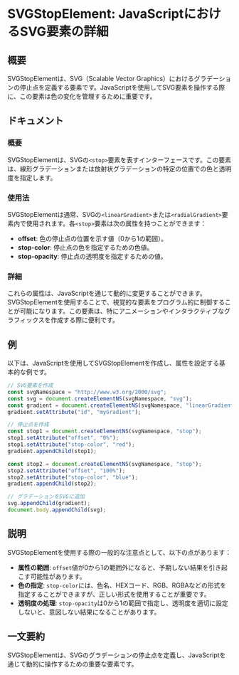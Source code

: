 <!--
Meta Description: # SVGStopElement: JavaScriptにおけるSVG要素の詳細 ## 概要 SVGStopElementは、SVG（Scalable Vector Graphics）におけるグラデーションの停止点を定義する要素です。JavaScriptを使用してSVG要素を操作する際に、この要素は...
Meta Keywords: stop, svg, const, svgnamespace, document
-->

# SVGStopElement: JavaScriptにおけるSVG要素の詳細

## 概要
SVGStopElementは、SVG（Scalable Vector Graphics）におけるグラデーションの停止点を定義する要素です。JavaScriptを使用してSVG要素を操作する際に、この要素は色の変化を管理するために重要です。

## ドキュメント
### 概要
SVGStopElementは、SVGの`<stop>`要素を表すインターフェースです。この要素は、線形グラデーションまたは放射状グラデーションの特定の位置での色と透明度を指定します。

### 使用法
SVGStopElementは通常、SVGの`<linearGradient>`または`<radialGradient>`要素内で使用されます。各`<stop>`要素は次の属性を持つことができます：

- **offset**: 色の停止点の位置を示す値（0から1の範囲）。
- **stop-color**: 停止点の色を指定するための色値。
- **stop-opacity**: 停止点の透明度を指定するための値。

### 詳細
これらの属性は、JavaScriptを通じて動的に変更することができます。SVGStopElementを使用することで、視覚的な要素をプログラム的に制御することが可能になります。この要素は、特にアニメーションやインタラクティブなグラフィックスを作成する際に便利です。

## 例
以下は、JavaScriptを使用してSVGStopElementを作成し、属性を設定する基本的な例です。

```javascript
// SVG要素を作成
const svgNamespace = "http://www.w3.org/2000/svg";
const svg = document.createElementNS(svgNamespace, "svg");
const gradient = document.createElementNS(svgNamespace, "linearGradient");
gradient.setAttribute("id", "myGradient");

// 停止点を作成
const stop1 = document.createElementNS(svgNamespace, "stop");
stop1.setAttribute("offset", "0%");
stop1.setAttribute("stop-color", "red");
gradient.appendChild(stop1);

const stop2 = document.createElementNS(svgNamespace, "stop");
stop2.setAttribute("offset", "100%");
stop2.setAttribute("stop-color", "blue");
gradient.appendChild(stop2);

// グラデーションをSVGに追加
svg.appendChild(gradient);
document.body.appendChild(svg);
```

## 説明
SVGStopElementを使用する際の一般的な注意点として、以下の点があります：

- **属性の範囲**: `offset`値が0から1の範囲外になると、予期しない結果を引き起こす可能性があります。
- **色の指定**: `stop-color`には、色名、HEXコード、RGB、RGBAなどの形式を指定することができますが、正しい形式を使用することが重要です。
- **透明度の処理**: `stop-opacity`は0から1の範囲で指定し、透明度を適切に設定しないと、意図しない結果になることがあります。

## 一文要約
SVGStopElementは、SVGのグラデーションの停止点を定義し、JavaScriptを通じて動的に操作するための重要な要素です。